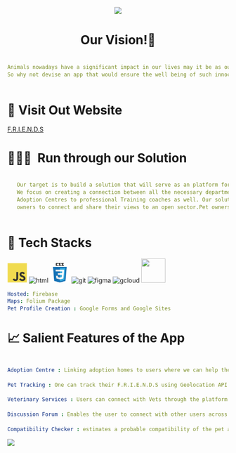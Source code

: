 <p align="center">
  <img src="https://capsule-render.vercel.app/api?type=waving&color=gradient&text=F.R.I.E.N.D.S&height=100&section=header"/>
</p>

<h1 align="center">
  Our Vision!💬
</h1>

```yaml

Animals nowadays have a significant impact in our lives may it be as our best friends or may it be as victims of certain misconduct.
So why not devise an app that would ensure the well being of such innocent creatures.
   
```
<h1>
 🚀 Visit Out Website
</h1>

<a href="https://cute-khapse-6c44b8.netlify.app/" target="_blank" >F.R.I.E.N.D.S</a>

<h1>👨🏻‍💻 &nbsp;Run through  our Solution </h1>

```yaml

   Our target is to build a solution that will serve as an platform for one and all where animals will be taken care of without any drawbacks.
   We focus on creating a connection between all the necessary departments related to animal welfare starting from Rescue centers, Veterinary Clinics , 
   Adoption Centres to professional Training coaches as well. Our solution also gives good priority to pet lovers. We provide a community platform for pet 
   owners to connect and share their views to an open sector.Pet owners also have the feature to track their buddies via our app which provides live tracking of pets. 
   
   ```
   
# 🚀 Tech Stacks 
<p align="left">
  <img src="https://raw.githubusercontent.com/devicons/devicon/master/icons/javascript/javascript-original.svg" alt="javascript" width="45" height="45" />
  <img src="https://cdn.jsdelivr.net/gh/devicons/devicon/icons/html5/html5-original.svg" alt="html" width="45" height="45"/>
  <img src="https://raw.githubusercontent.com/devicons/devicon/master/icons/css3/css3-original-wordmark.svg" alt="css3" width="45" height="45" />
  <img src="https://cdn.jsdelivr.net/gh/devicons/devicon/icons/git/git-original.svg" alt="git" width="45" height="45"/>
  <img src="https://cdn.jsdelivr.net/gh/devicons/devicon/icons/figma/figma-original.svg" alt="figma" width="45" height="45"/>  
  <img src="https://cdn.jsdelivr.net/gh/devicons/devicon/icons/googlecloud/googlecloud-original-wordmark.svg" alt="gcloud"  width="55" height="55"/>
  <img src="https://cdn.jsdelivr.net/gh/devicons/devicon/icons/php/php-original.svg" width="55" height="55" />
  </p>
  
```yaml
Hosted: Firebase
Maps: Folium Package
Pet Profile Creation : Google Forms and Google Sites
```
  
# 📈 Salient Features of the App 
 
 ```yaml
 
Adoption Centre : Linking adoption homes to users where we can help the user looking for an animal to adopt.

Pet Tracking : One can track their F.R.I.E.N.D.S using Geolocation API of Google

Veterinary Services : Users can connect with Vets through the platform which provides a swift and secure way to access verified vets.

Discussion Forum : Enables the user to connect with other users across the platform and share their experiences and extend a helping hand.

Compatibility Checker : estimates a probable compatibility of the pet and the user based on multiple parametres like pet type , breed , user income etc.

```

<p align="left">
  <img src="https://capsule-render.vercel.app/api?type=waving&color=gradient&height=100&section=footer"/>
</p>

